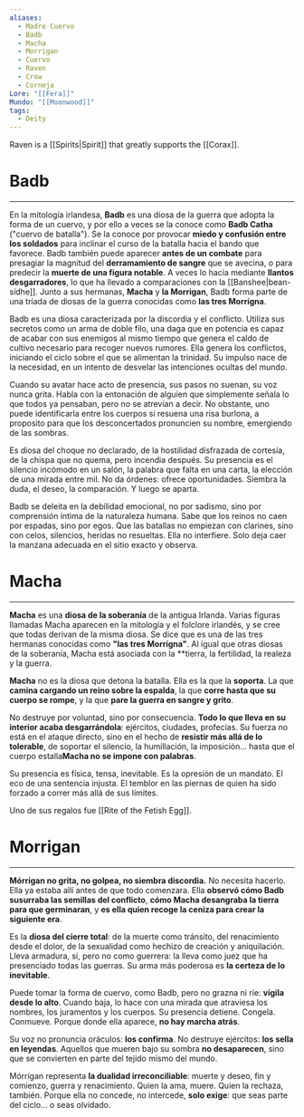 ```yaml
---
aliases:
  - Madre Cuervo
  - Badb
  - Macha
  - Morrigan
  - Cuervo
  - Raven
  - Crow
  - Corneja
Lore: "[[Fera]]"
Mundo: "[[Moonwood]]"
tags:
  - Deity
---
```

Raven is a [[Spirits|Spirit]] that greatly supports the [[Corax]].
# Badb
---
En la mitología irlandesa, **Badb** es una diosa de la guerra que adopta la forma de un cuervo, y por ello a veces se la conoce como **Badb Catha** ("cuervo de batalla"). Se la conoce por provocar **miedo y confusión entre los soldados** para inclinar el curso de la batalla hacia el bando que favorece. Badb también puede aparecer **antes de un combate** para presagiar la magnitud del **derramamiento de sangre** que se avecina, o para predecir la **muerte de una figura notable**. A veces lo hacía mediante **llantos desgarradores**, lo que ha llevado a comparaciones con la [[Banshee|bean-sídhe]].  Junto a sus hermanas, **Macha** y **la Morrigan**, Badb forma parte de una tríada de diosas de la guerra conocidas como **las tres Morrígna**.

Badb es una diosa caracterizada por la discordia y el conflicto. Utiliza sus secretos como un arma de doble filo, una daga que en potencia es capaz de acabar con sus enemigos al mismo tiempo que genera el caldo de cultivo necesario para recoger nuevos rumores. Ella genera los conflictos, iniciando el ciclo sobre el que se alimentan la trinidad. Su impulso nace de la necesidad, en un intento de desvelar las intenciones ocultas del mundo.

Cuando su avatar hace acto de presencia,  sus pasos no suenan, su voz nunca grita. Habla con la entonación de alguien que simplemente señala lo que todos ya pensaban, pero no se atrevían a decir. No obstante, uno puede identificarla entre los cuerpos si resuena una risa burlona, a proposito para que los desconcertados pronuncien su nombre, emergiendo de las sombras.

Es diosa del choque no declarado, de la hostilidad disfrazada de cortesía, de la chispa que no quema, pero incendia después. Su presencia es el silencio incómodo en un salón, la palabra que falta en una carta, la elección de una mirada entre mil. No da órdenes: ofrece oportunidades. Siembra la duda, el deseo, la comparación. Y luego se aparta.

Badb se deleita en la debilidad emocional, no por sadismo, sino por comprensión íntima de la naturaleza humana. Sabe que los reinos no caen por espadas, sino por egos. Que las batallas no empiezan con clarines, sino con celos, silencios, heridas no resueltas. Ella no interfiere. Solo deja caer la manzana adecuada en el sitio exacto y observa. 
# Macha
---
**Macha** es una **diosa de la soberanía** de la antigua Irlanda. Varias figuras llamadas Macha aparecen en la mitología y el folclore irlandés, y se cree que todas derivan de la misma diosa. Se dice que es una de las tres hermanas conocidas como **"las tres Morrígna"**. Al igual que otras diosas de la soberanía, Macha está asociada con la **tierra, la fertilidad, la realeza y la guerra.

**Macha** no es la diosa que detona la batalla. Ella es la que la **soporta**. La que **camina cargando un reino sobre la espalda**, la que **corre hasta que su cuerpo se rompe**, y la que **pare la guerra en sangre y grito**.

No destruye por voluntad, sino por consecuencia. **Todo lo que lleva en su interior acaba desgarrándola**: ejércitos, ciudades, profecías. Su fuerza no está en el ataque directo, sino en el hecho de **resistir más allá de lo tolerable**, de soportar el silencio, la humillación, la imposición... hasta que el cuerpo estalla**Macha no se impone con palabras**. 

Su presencia es física, tensa, inevitable. Es la opresión de un mandato. El eco de una sentencia injusta. El temblor en las piernas de quien ha sido forzado a correr más allá de sus límites.

Uno de sus regalos fue [[Rite of the Fetish Egg]].
# Morrigan
---
**Mórrígan no grita, no golpea, no siembra discordia.** No necesita hacerlo. Ella ya estaba allí antes de que todo comenzara. Ella **observó cómo Badb susurraba las semillas del conflicto**, **cómo Macha desangraba la tierra para que germinaran**, y **es ella quien recoge la ceniza para crear la siguiente era**.

Es la **diosa del cierre total**: de la muerte como tránsito, del renacimiento desde el dolor, de la sexualidad como hechizo de creación y aniquilación. Lleva armadura, sí, pero no como guerrera: la lleva como juez que ha presenciado todas las guerras. Su arma más poderosa es **la certeza de lo inevitable**.

Puede tomar la forma de cuervo, como Badb, pero no grazna ni ríe: **vigila desde lo alto**. Cuando baja, lo hace con una mirada que atraviesa los nombres, los juramentos y los cuerpos. Su presencia detiene. Congela. Conmueve. Porque donde ella aparece, **no hay marcha atrás**.

Su voz no pronuncia oráculos: **los confirma**. No destruye ejércitos: **los sella en leyendas**. Aquellos que mueren bajo su sombra **no desaparecen**, sino que se convierten en parte del tejido mismo del mundo.

Mórrígan representa **la dualidad irreconciliable**: muerte y deseo, fin y comienzo, guerra y renacimiento. Quien la ama, muere. Quien la rechaza, también. Porque ella no concede, no intercede, **solo exige**: que seas parte del ciclo… o seas olvidado.

